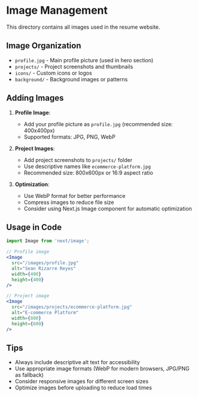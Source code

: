 # Image Management

This directory contains all images used in the resume website.

## Image Organization

- `profile.jpg` - Main profile picture (used in hero section)
- `projects/` - Project screenshots and thumbnails
- `icons/` - Custom icons or logos
- `background/` - Background images or patterns

## Adding Images

1. **Profile Image**: 
   - Add your profile picture as `profile.jpg` (recommended size: 400x400px)
   - Supported formats: JPG, PNG, WebP

2. **Project Images**:
   - Add project screenshots to `projects/` folder
   - Use descriptive names like `ecommerce-platform.jpg`
   - Recommended size: 800x600px or 16:9 aspect ratio

3. **Optimization**:
   - Use WebP format for better performance
   - Compress images to reduce file size
   - Consider using Next.js Image component for automatic optimization

## Usage in Code

```jsx
import Image from 'next/image';

// Profile image
<Image 
  src="/images/profile.jpg" 
  alt="Sean Rizarre Reyes" 
  width={400} 
  height={400} 
/>

// Project image
<Image 
  src="/images/projects/ecommerce-platform.jpg" 
  alt="E-commerce Platform" 
  width={800} 
  height={600} 
/>
```

## Tips

- Always include descriptive alt text for accessibility
- Use appropriate image formats (WebP for modern browsers, JPG/PNG as fallback)
- Consider responsive images for different screen sizes
- Optimize images before uploading to reduce load times